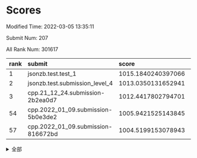 # Scores

Modified Time: 2022-03-05 13:35:11

Submit Num: 207

All Rank Num: 301617

| rank |               submit               |       score        |       sigma        | pk_num |
| :--- | :--------------------------------- | :----------------- | :----------------- | :----- |
| 1    | jsonzb.test.test_1                 | 1015.1840240397066 | 0.8550424820819628 | 5828   |
| 2    | jsonzb.test.submission_level_4     | 1013.0350131652941 | 0.798947119236787  | 5825   |
| 3    | cpp.21_12_24.submission-2b2ea0d7   | 1012.4417802794701 | 0.7909926666642758 | 5830   |
| 54   | cpp.2022_01_09.submission-5b0e3de2 | 1005.9421525143845 | 0.7311786371791567 | 5834   |
| 57   | cpp.2022_01_09.submission-816672bd | 1004.5199153078943 | 0.7209352882566971 | 5827   |


<details>
<summary>全部</summary>

| rank |                 submit                 |       score        |       sigma        | pk_num |
| :--- | :------------------------------------- | :----------------- | :----------------- | :----- |
| 1    | jsonzb.test.test_1                     | 1015.1840240397066 | 0.8550424820819628 | 5828   |
| 2    | jsonzb.test.submission_level_4         | 1013.0350131652941 | 0.798947119236787  | 5825   |
| 3    | cpp.21_12_24.submission-2b2ea0d7       | 1012.4417802794701 | 0.7909926666642758 | 5830   |
| 4    | gobigger.level_3.submission_level_3_9  | 1011.6144741844496 | 0.7698715238092049 | 5822   |
| 5    | gobigger.level_3.submission_level_3_1  | 1011.4988696342532 | 0.7863643588440978 | 5829   |
| 6    | gobigger.level_3.submission_level_3_37 | 1011.0519434518443 | 0.7625657010664082 | 5832   |
| 7    | gobigger.level_3.submission_level_3_34 | 1010.9393704922269 | 0.7695403053036042 | 5824   |
| 8    | gobigger.level_3.submission_level_3_26 | 1010.8449956230007 | 0.7686698949833171 | 5834   |
| 9    | gobigger.level_3.submission_level_3_44 | 1010.8193548761083 | 0.8013237884805227 | 5828   |
| 10   | gobigger.level_3.submission_level_3_49 | 1010.8176396598294 | 0.756751061613653  | 5830   |
| 11   | gobigger.level_3.submission_level_3_10 | 1010.7995156030324 | 0.7800016936740517 | 5826   |
| 12   | gobigger.level_3.submission_level_3_35 | 1010.749624328125  | 0.7518058342708823 | 5829   |
| 13   | gobigger.level_3.submission_level_3_28 | 1010.7331937324465 | 0.7786769854013738 | 5823   |
| 14   | gobigger.level_3.submission_level_3_2  | 1010.5553683255719 | 0.7777461059684695 | 5824   |
| 15   | gobigger.level_3.submission_level_3_29 | 1010.4905332740555 | 0.7568058152100174 | 5824   |
| 16   | gobigger.level_3.submission_level_3_45 | 1010.4114948242503 | 0.7471797743602857 | 5825   |
| 17   | gobigger.level_3.submission_level_3_7  | 1010.4031047315935 | 0.7939694321022353 | 5825   |
| 18   | gobigger.level_3.submission_level_3_0  | 1010.2777867225007 | 0.7504762413231739 | 5828   |
| 19   | gobigger.level_3.submission_level_3_30 | 1010.2446695262433 | 0.7566616499517953 | 5825   |
| 20   | gobigger.level_3.submission_level_3_23 | 1010.1615224476989 | 0.7706421451851506 | 5825   |
| 21   | gobigger.level_3.submission_level_3_20 | 1010.1142310192506 | 0.7677360525301331 | 5825   |
| 22   | gobigger.level_3.submission_level_3_14 | 1010.1078290712209 | 0.7720880566277132 | 5828   |
| 23   | gobigger.level_3.submission_level_3_5  | 1010.1022873283243 | 0.778918782812796  | 5828   |
| 24   | gobigger.level_3.submission_level_3_42 | 1010.0852722563156 | 0.7791618655045129 | 5828   |
| 25   | gobigger.level_3.submission_level_3_3  | 1010.0467639135196 | 0.7770925499735039 | 5826   |
| 26   | gobigger.level_3.submission_level_3_19 | 1010.0251970802418 | 0.7602596699668378 | 5827   |
| 27   | gobigger.level_3.submission_level_3_4  | 1010.005411407517  | 0.7543371843289689 | 5828   |
| 28   | gobigger.level_3.submission_level_3_38 | 1010.0018263130721 | 0.7718531971355596 | 5831   |
| 29   | gobigger.level_3.submission_level_3_43 | 1009.9352468547269 | 0.7506023235106688 | 5827   |
| 30   | gobigger.level_3.submission_level_3_33 | 1009.9251431791365 | 0.772255524534406  | 5824   |
| 31   | gobigger.level_3.submission_level_3_46 | 1009.9037717617333 | 0.7549326637427209 | 5823   |
| 32   | gobigger.level_3.submission_level_3_8  | 1009.8498810353342 | 0.7560104669354833 | 5829   |
| 33   | gobigger.level_3.submission_level_3_47 | 1009.828350365314  | 0.7636933562144493 | 5829   |
| 34   | gobigger.level_3.submission_level_3_24 | 1009.7743522215903 | 0.7480780913577799 | 5829   |
| 35   | gobigger.level_3.submission_level_3_16 | 1009.749769193645  | 0.7401505365243735 | 5829   |
| 36   | gobigger.level_3.submission_level_3_12 | 1009.7375852920658 | 0.7536509054408712 | 5820   |
| 37   | gobigger.level_3.submission_level_3_11 | 1009.7135623289201 | 0.7655052196730692 | 5825   |
| 38   | gobigger.level_3.submission_level_3_17 | 1009.6747392767558 | 0.7637457292766886 | 5830   |
| 39   | gobigger.level_3.submission_level_3_36 | 1009.6280101811943 | 0.7496567684512949 | 5827   |
| 40   | gobigger.level_3.submission_level_3_22 | 1009.5553237472686 | 0.7587081724951505 | 5830   |
| 41   | gobigger.level_3.submission_level_3_39 | 1009.5483211586702 | 0.7365057621227061 | 5827   |
| 42   | gobigger.level_3.submission_level_3_6  | 1009.5227509252284 | 0.7463560093943797 | 5830   |
| 43   | gobigger.level_3.submission_level_3_32 | 1009.487733428999  | 0.7876985805302342 | 5827   |
| 44   | gobigger.level_3.submission_level_3_25 | 1009.4085351060525 | 0.7593207238859804 | 5831   |
| 45   | gobigger.level_3.submission_level_3_40 | 1009.3995015149027 | 0.7359462196354487 | 5824   |
| 46   | gobigger.level_3.submission_level_3_41 | 1009.3435790414753 | 0.7497124195270949 | 5832   |
| 47   | gobigger.level_3.submission_level_3_21 | 1009.3177148019041 | 0.7779326136474299 | 5830   |
| 48   | gobigger.level_3.submission_level_3_18 | 1009.2732533204594 | 0.7688160104058767 | 5828   |
| 49   | gobigger.level_3.submission_level_3_27 | 1009.1282791640114 | 0.7573310740712922 | 5830   |
| 50   | gobigger.level_3.submission_level_3_48 | 1008.7560784760341 | 0.7323659694661323 | 5824   |
| 51   | gobigger.level_3.submission_level_3_15 | 1008.7407844916424 | 0.7502869832181318 | 5828   |
| 52   | gobigger.level_3.submission_level_3_13 | 1008.5180330385055 | 0.7415929513858037 | 5829   |
| 53   | gobigger.level_3.submission_level_3_31 | 1008.2766363906125 | 0.7419897610664116 | 5825   |
| 54   | cpp.2022_01_09.submission-5b0e3de2     | 1005.9421525143845 | 0.7311786371791567 | 5834   |
| 55   | gobigger.level_1.submission_level_1_35 | 1005.1148166324903 | 0.7123356767953322 | 5830   |
| 56   | gobigger.level_1.submission_level_1_16 | 1005.0421900102019 | 0.7238124426531938 | 5831   |
| 57   | cpp.2022_01_09.submission-816672bd     | 1004.5199153078943 | 0.7209352882566971 | 5827   |
| 58   | gobigger.level_1.submission_level_1_4  | 1004.2910762351814 | 0.7258649793634506 | 5828   |
| 59   | gobigger.level_1.submission_level_1_1  | 1004.2152143157115 | 0.7285026806734863 | 5826   |
| 60   | gobigger.level_1.submission_level_1_5  | 1004.0756716411654 | 0.7145993545397312 | 5823   |
| 61   | gobigger.level_1.submission_level_1_24 | 1003.964836629446  | 0.7154422344898932 | 5829   |
| 62   | gobigger.level_1.submission_level_1_31 | 1003.953425340234  | 0.7187351681405147 | 5829   |
| 63   | gobigger.level_1.submission_level_1_28 | 1003.9468713519947 | 0.7309116094782744 | 5824   |
| 64   | gobigger.level_1.submission_level_1_41 | 1003.9146984213199 | 0.7075423069902418 | 5833   |
| 65   | gobigger.level_1.submission_level_1_19 | 1003.8967178854662 | 0.7175041558810712 | 5831   |
| 66   | gobigger.level_1.submission_level_1_37 | 1003.8775974467972 | 0.7186633314847239 | 5829   |
| 67   | gobigger.level_1.submission_level_1_49 | 1003.8184042608501 | 0.7209061765979848 | 5824   |
| 68   | gobigger.level_1.submission_level_1_26 | 1003.7572948253394 | 0.7034578633828116 | 5831   |
| 69   | gobigger.level_1.submission_level_1_10 | 1003.7157143638279 | 0.7099409849707273 | 5830   |
| 70   | gobigger.level_1.submission_level_1_36 | 1003.6950857982436 | 0.7106648349129834 | 5832   |
| 71   | gobigger.level_1.submission_level_1_12 | 1003.6693252790323 | 0.7111061208855625 | 5826   |
| 72   | gobigger.level_1.submission_level_1_8  | 1003.6464811560423 | 0.729625674586796  | 5831   |
| 73   | gobigger.level_1.submission_level_1_34 | 1003.5406950269594 | 0.7180309739036437 | 5828   |
| 74   | gobigger.level_1.submission_level_1_40 | 1003.4848389082766 | 0.7124041919038635 | 5828   |
| 75   | gobigger.level_1.submission_level_1_42 | 1003.4532984473718 | 0.7137004010996726 | 5826   |
| 76   | gobigger.level_1.submission_level_1_14 | 1003.4203589509303 | 0.7106966796796274 | 5826   |
| 77   | gobigger.level_1.submission_level_1_2  | 1003.382924161706  | 0.7130617868207997 | 5832   |
| 78   | gobigger.level_1.submission_level_1_23 | 1003.1966155180789 | 0.7224007606148966 | 5828   |
| 79   | gobigger.level_1.submission_level_1_18 | 1003.1954094609985 | 0.7235225017309286 | 5829   |
| 80   | gobigger.level_1.submission_level_1_0  | 1003.1811573733602 | 0.7064580238382842 | 5831   |
| 81   | gobigger.level_1.submission_level_1_6  | 1003.1772382606014 | 0.7180016086675131 | 5826   |
| 82   | gobigger.level_1.submission_level_1_25 | 1003.171545673178  | 0.7103686360905515 | 5830   |
| 83   | gobigger.level_1.submission_level_1_47 | 1003.1603302057242 | 0.7265002747924707 | 5830   |
| 84   | gobigger.level_1.submission_level_1_20 | 1003.0080310245291 | 0.7081206455349199 | 5825   |
| 85   | gobigger.level_1.submission_level_1_3  | 1002.9726550656909 | 0.7363500687056806 | 5827   |
| 86   | gobigger.level_1.submission_level_1_39 | 1002.9671426555183 | 0.7212620643542419 | 5829   |
| 87   | gobigger.level_1.submission_level_1_29 | 1002.940595284764  | 0.7330028073275277 | 5827   |
| 88   | gobigger.level_1.submission_level_1_43 | 1002.9139735589201 | 0.7217157078629264 | 5829   |
| 89   | gobigger.level_1.submission_level_1_22 | 1002.8932386105852 | 0.715811330898269  | 5825   |
| 90   | gobigger.level_1.submission_level_1_32 | 1002.8336749774306 | 0.7143886984483612 | 5827   |
| 91   | gobigger.level_1.submission_level_1_45 | 1002.8244040060881 | 0.7111982767185973 | 5834   |
| 92   | gobigger.level_1.submission_level_1_38 | 1002.8082812992074 | 0.7225947238980224 | 5827   |
| 93   | gobigger.level_1.submission_level_1_7  | 1002.7908228344633 | 0.7219338965313045 | 5830   |
| 94   | gobigger.level_1.submission_level_1_17 | 1002.7408249893756 | 0.7045174695880737 | 5830   |
| 95   | gobigger.level_1.submission_level_1_15 | 1002.6351842277041 | 0.7160505986443138 | 5833   |
| 96   | gobigger.level_1.submission_level_1_44 | 1002.5982072537803 | 0.709189118596105  | 5829   |
| 97   | gobigger.level_1.submission_level_1_9  | 1002.4999749435045 | 0.7185709883729953 | 5830   |
| 98   | gobigger.level_1.submission_level_1_21 | 1002.4902243359732 | 0.7036570671427428 | 5832   |
| 99   | gobigger.level_1.submission_level_1_33 | 1002.3035951341452 | 0.7073320546189004 | 5825   |
| 100  | gobigger.level_1.submission_level_1_48 | 1002.2481046860984 | 0.7040252077596312 | 5831   |
| 101  | gobigger.level_1.submission_level_1_46 | 1002.1627575825875 | 0.7137561649552058 | 5828   |
| 102  | gobigger.level_1.submission_level_1_30 | 1001.8116693256586 | 0.7129626209378235 | 5829   |
| 103  | gobigger.level_1.submission_level_1_27 | 1001.595248510249  | 0.7165581296825382 | 5831   |
| 104  | gobigger.level_1.submission_level_1_11 | 1001.5727649626513 | 0.7075689669310198 | 5831   |
| 105  | gobigger.level_1.submission_level_1_13 | 1001.4676340586233 | 0.7087677808775995 | 5828   |
| 106  | gobigger.random.submission_random_42   | 997.3676282076759  | 0.7052769221301142 | 5827   |
| 107  | gobigger.random.submission_random_28   | 997.2678457615444  | 0.7130896668023103 | 5832   |
| 108  | gobigger.random.submission_random_32   | 996.8990710892616  | 0.7137128757298381 | 5828   |
| 109  | gobigger.random.submission_random_36   | 996.8276371294069  | 0.6967921369181036 | 5830   |
| 110  | gobigger.random.submission_random_31   | 996.701030398855   | 0.690620053302135  | 5829   |
| 111  | gobigger.random.submission_random_34   | 996.6832861548484  | 0.703221846679553  | 5827   |
| 112  | gobigger.random.submission_random_38   | 996.5377606711467  | 0.7042167475896969 | 5825   |
| 113  | gobigger.random.submission_random_24   | 996.4536743298602  | 0.7154832713895282 | 5830   |
| 114  | gobigger.random.submission_random_13   | 996.4327224857758  | 0.7032703163839004 | 5832   |
| 115  | gobigger.random.submission_random_6    | 996.4306477481737  | 0.7179921971072651 | 5827   |
| 116  | gobigger.random.submission_random_8    | 996.36685237434    | 0.7177373555963323 | 5826   |
| 117  | gobigger.random.submission_random_0    | 996.3637299310668  | 0.7055132810990113 | 5829   |
| 118  | gobigger.random.submission_random_40   | 996.3567170182158  | 0.702743353533416  | 5827   |
| 119  | gobigger.random.submission_random_29   | 996.3329391070039  | 0.7132443380093421 | 5835   |
| 120  | gobigger.random.submission_random_4    | 996.2770103456803  | 0.7195298007688306 | 5833   |
| 121  | gobigger.random.submission_random_41   | 996.2725767047475  | 0.7158312869842295 | 5830   |
| 122  | gobigger.random.submission_random_37   | 996.1875305998623  | 0.704394917746986  | 5826   |
| 123  | gobigger.random.submission_random_5    | 996.1767066508847  | 0.7108181096563551 | 5826   |
| 124  | gobigger.random.submission_random_22   | 996.1055315910347  | 0.7063251750935085 | 5827   |
| 125  | gobigger.random.submission_random_15   | 996.0807506555782  | 0.6977065117832256 | 5830   |
| 126  | gobigger.random.submission_random_7    | 996.0573295569066  | 0.7098564848075897 | 5829   |
| 127  | gobigger.random.submission_random_39   | 996.0470892076723  | 0.7054618103190027 | 5834   |
| 128  | gobigger.random.submission_random_1    | 995.9572413341361  | 0.7192373823399663 | 5828   |
| 129  | gobigger.random.submission_random_48   | 995.9222744844769  | 0.7043759505832573 | 5828   |
| 130  | gobigger.random.submission_random_35   | 995.884966042827   | 0.7249752044457936 | 5829   |
| 131  | gobigger.random.submission_random_47   | 995.8302571433463  | 0.7180858145213489 | 5830   |
| 132  | gobigger.random.submission_random_49   | 995.8042529843589  | 0.7141213416580978 | 5830   |
| 133  | gobigger.random.submission_random_12   | 995.7994400601174  | 0.7175839120282334 | 5831   |
| 134  | gobigger.random.submission_random_14   | 995.7607186002341  | 0.7068714411233495 | 5830   |
| 135  | gobigger.random.submission_random_43   | 995.7343137284536  | 0.7138626295235837 | 5825   |
| 136  | gobigger.random.submission_random_9    | 995.6850718597032  | 0.7085690298782183 | 5826   |
| 137  | gobigger.random.submission_random_30   | 995.6053261643018  | 0.7059211814017361 | 5826   |
| 138  | gobigger.random.submission_random_21   | 995.5868143319343  | 0.7159883925614005 | 5833   |
| 139  | gobigger.random.submission_random_27   | 995.5548585627464  | 0.7239693893095287 | 5831   |
| 140  | gobigger.random.submission_random_46   | 995.5280724793931  | 0.7060049409386054 | 5828   |
| 141  | gobigger.random.submission_random_11   | 995.4754468249906  | 0.7053444852654991 | 5829   |
| 142  | gobigger.random.submission_random_44   | 995.4664223802935  | 0.7102484478687557 | 5831   |
| 143  | gobigger.random.submission_random_26   | 995.4457451384819  | 0.7063449112227427 | 5824   |
| 144  | gobigger.random.submission_random_23   | 995.4122170287851  | 0.7115925832200197 | 5829   |
| 145  | gobigger.random.submission_random_33   | 995.4090049411319  | 0.7056663943935687 | 5825   |
| 146  | gobigger.random.submission_random_10   | 995.4037626349395  | 0.7018639019489764 | 5827   |
| 147  | gobigger.random.submission_random_3    | 995.39884945458    | 0.7158568365584288 | 5827   |
| 148  | gobigger.random.submission_random_18   | 995.3855251782826  | 0.715520101785105  | 5823   |
| 149  | gobigger.random.submission_random_16   | 995.3422509554217  | 0.707848508310723  | 5829   |
| 150  | gobigger.random.submission_random_45   | 995.3231742608205  | 0.7009380063424562 | 5830   |
| 151  | gobigger.random.submission_random_17   | 995.3024369778728  | 0.7113713225771994 | 5835   |
| 152  | gobigger.random.submission_random_25   | 995.2799633540457  | 0.7154124407613127 | 5828   |
| 153  | gobigger.random.submission_random_20   | 995.1776720362171  | 0.7075626711392279 | 5834   |
| 154  | gobigger.random.submission_random_19   | 995.0573240049791  | 0.7080066139745399 | 5832   |
| 155  | gobigger.random.submission_random_2    | 995.0559538199964  | 0.7051576108644849 | 5827   |
| 156  | gobigger.level_2.submission_level_2_25 | 994.2250540491051  | 0.722703965911348  | 5829   |
| 157  | gobigger.level_2.submission_level_2_23 | 993.6671939395228  | 0.7370723884700036 | 5829   |
| 158  | gobigger.level_2.submission_level_2_48 | 993.5886656128673  | 0.7342446367115085 | 5831   |
| 159  | gobigger.level_2.submission_level_2_29 | 993.4939761019591  | 0.7524707325590301 | 5828   |
| 160  | gobigger.level_2.submission_level_2_45 | 993.4280895505144  | 0.7190212549928482 | 5829   |
| 161  | gobigger.level_2.submission_level_2_8  | 993.1669829436547  | 0.7241182863539279 | 5826   |
| 162  | gobigger.level_2.submission_level_2_49 | 993.0828413113627  | 0.742236697668939  | 5824   |
| 163  | gobigger.level_2.submission_level_2_1  | 992.8490717472914  | 0.7310623987875364 | 5831   |
| 164  | gobigger.level_2.submission_level_2_10 | 992.8246192488798  | 0.7356290548970089 | 5834   |
| 165  | gobigger.level_2.submission_level_2_16 | 992.7847480092572  | 0.7400075178356111 | 5826   |
| 166  | gobigger.level_2.submission_level_2_12 | 992.745118524138   | 0.737866905407388  | 5829   |
| 167  | gobigger.level_2.submission_level_2_40 | 992.7369105914092  | 0.7302933877120495 | 5829   |
| 168  | gobigger.level_2.submission_level_2_7  | 992.7125364729833  | 0.7211918846180037 | 5829   |
| 169  | gobigger.level_2.submission_level_2_17 | 992.6934487375656  | 0.7398035529494766 | 5831   |
| 170  | gobigger.level_2.submission_level_2_27 | 992.6773189103028  | 0.7526412732145746 | 5830   |
| 171  | gobigger.level_2.submission_level_2_9  | 992.6648875768215  | 0.7349012156368128 | 5828   |
| 172  | gobigger.level_2.submission_level_2_38 | 992.5634796028335  | 0.7428405919064212 | 5832   |
| 173  | gobigger.level_2.submission_level_2_28 | 992.4816474216329  | 0.7389348247798102 | 5830   |
| 174  | gobigger.level_2.submission_level_2_33 | 992.4805409492132  | 0.7342285299594138 | 5828   |
| 175  | gobigger.level_2.submission_level_2_6  | 992.4744914719826  | 0.7272041313166757 | 5831   |
| 176  | gobigger.level_2.submission_level_2_24 | 992.1646113595667  | 0.7452298679294616 | 5830   |
| 177  | gobigger.level_2.submission_level_2_42 | 992.1358815315415  | 0.7387646604682685 | 5823   |
| 178  | gobigger.level_2.submission_level_2_19 | 992.1086439991891  | 0.736912848010758  | 5829   |
| 179  | gobigger.level_2.submission_level_2_47 | 992.0934776622202  | 0.7406543976009184 | 5827   |
| 180  | gobigger.level_2.submission_level_2_43 | 992.0873973549603  | 0.7350498570245632 | 5827   |
| 181  | gobigger.level_2.submission_level_2_18 | 992.0806267848396  | 0.7376039885182311 | 5827   |
| 182  | gobigger.level_2.submission_level_2_21 | 992.0197913156696  | 0.7457703310342552 | 5832   |
| 183  | gobigger.level_2.submission_level_2_26 | 992.0022810603404  | 0.7629153021548803 | 5829   |
| 184  | gobigger.level_2.submission_level_2_31 | 991.9686813238919  | 0.7299632321934929 | 5827   |
| 185  | gobigger.level_2.submission_level_2_35 | 991.9660504695752  | 0.7349173164976412 | 5827   |
| 186  | gobigger.level_2.submission_level_2_37 | 991.9383426529447  | 0.7413713088026044 | 5831   |
| 187  | gobigger.level_2.submission_level_2_46 | 991.9293896605045  | 0.7417920732340588 | 5827   |
| 188  | gobigger.level_2.submission_level_2_13 | 991.9173045183869  | 0.7457369432160048 | 5830   |
| 189  | gobigger.level_2.submission_level_2_14 | 991.7955012031694  | 0.7415725564444362 | 5829   |
| 190  | gobigger.level_2.submission_level_2_5  | 991.756336305335   | 0.7501805966984434 | 5831   |
| 191  | gobigger.level_2.submission_level_2_44 | 991.7180276619036  | 0.7468324295856138 | 5829   |
| 192  | gobigger.level_2.submission_level_2_30 | 991.6847930773819  | 0.7524207707822786 | 5826   |
| 193  | gobigger.level_2.submission_level_2_34 | 991.6631949541285  | 0.7745287777198598 | 5824   |
| 194  | gobigger.level_2.submission_level_2_4  | 991.618819706314   | 0.7645555892119983 | 5828   |
| 195  | gobigger.level_2.submission_level_2_41 | 991.6018368920193  | 0.750216739668734  | 5828   |
| 196  | gobigger.level_2.submission_level_2_36 | 991.5715778851918  | 0.7437929761708207 | 5832   |
| 197  | gobigger.level_2.submission_level_2_15 | 991.5270610782987  | 0.741054554841416  | 5826   |
| 198  | gobigger.level_2.submission_level_2_0  | 991.5044956664083  | 0.7454965581540558 | 5832   |
| 199  | gobigger.level_2.submission_level_2_39 | 991.350109507632   | 0.753695519824449  | 5828   |
| 200  | gobigger.level_2.submission_level_2_11 | 991.1710531591918  | 0.7561006101550456 | 5823   |
| 201  | gobigger.level_2.submission_level_2_22 | 991.1696695384422  | 0.7463411194350338 | 5828   |
| 202  | gobigger.level_2.submission_level_2_2  | 990.9841480307473  | 0.756968699836119  | 5825   |
| 203  | gobigger.level_2.submission_level_2_20 | 990.8142160771164  | 0.7469353747889125 | 5830   |
| 204  | gobigger.level_2.submission_level_2_32 | 990.7969717971455  | 0.7547117304622162 | 5830   |
| 205  | gobigger.level_2.submission_level_2_3  | 989.8558410476261  | 0.7762473843788669 | 5828   |
| 206  | gobigger.none.submission_none_0        | 977.3598951687409  | 1.198883765023424  | 5829   |
| 207  | gobigger.none.submission_none_1        | 976.0417779651384  | 1.4111218837706534 | 5828   |

</details>